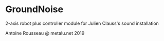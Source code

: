 # GroundNoise

2-axis robot plus controller module for Julien Clauss's sound installation

Antoine Rousseau @ metalu.net 2019
